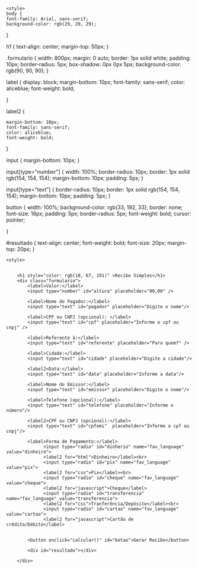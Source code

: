 <html>
    <head>
        <title>Meu primeiro HTML</title>
        <link rel="stylesheet" href="index.css">

</head>
    <body>
    
    <style>
    body {
    font-family: Arial, sans-serif;
    background-color: rgb(29, 29, 29);
}

h1 {
    text-align: center;
    margin-top: 50px;
}

.formulario {
    width: 800px;
    margin: 0 auto;
    border: 1px solid white;
    padding: 10px;
    border-radius: 5px;
    box-shadow: 0px 0px 5px;
    background-color: rgb(90, 90, 90);
}

label {
    display: block;
    margin-bottom: 10px;
    font-family: sans-serif;
    color: aliceblue;
    font-weight: bold;

}

label2 {

    margin-bottom: 10px;
    font-family: sans-serif;
    color: aliceblue;
    font-weight: bold;

}

input {
    margin-bottom: 10px;
}

input[type="number"] {
    width: 100%;
    border-radius: 10px;
    border: 1px solid rgb(154, 154, 154);
    margin-bottom: 10px;
    padding: 5px;
}

input[type="text"] {
    border-radius: 10px;
    border: 1px solid rgb(154, 154, 154);
    margin-bottom: 10px;
    padding: 5px;
}

button {
    width: 100%;
    background-color: rgb(33, 192, 33);
    border: none;
    font-size: 16px;
    padding: 5px;
    border-radius: 5px;
    font-weight: bold;
    cursor: pointer;

}

#resultado {
    text-align: center;
    font-weight: bold;
    font-size: 20px;
    margin-top: 20px;
}
    
    
    <style>
    
    
        <h1 style="color: rgb(18, 67, 191)" >Recibo Simples</h1>
        <div class="formulario">
            <label>Valor:</label>
            <input type="number" id="altura" placeholder="00,00" />

            <label>Nome do Pagador:</label>
            <input type="text" id="pagador" placeholder="Digite o nome"/>

            <label>CPF ou CNPJ (opcional): </label>
            <input type="text" id="cpf" placeholder="Informe o cpf ou cnpj" />

            <label>Referente à:</label>
            <input type="text" id="referente" placeholder="Para quem?" />

            <label>Cidade:</label>
            <input type="text" id="cidade" placeholder="Digite a cidade"/>

            <label2>Data:</label>
            <input type="text" id="data" placeholder="Informe a data"/>

            <label>Nome do Emissor:</label>
            <input type="text" id="emissor" placeholder="Digite o nome"/>

            <label>Telefone (opcional):</label>
            <input type="text" id="telefone" placeholder="Informe o número"/>

            <label2>CPF ou CNPJ (opcional):</label>
            <input type="text" id="cpfemi"  placeholder="Informe o cpf ou cnpj"/>
            
            <label>Forma de Pagamento:</label>
                  <input type="radio" id="dinherio" name="fav_language" value="dinheiro">
                  <label2 for="html">Dinheiro</label><br>
                  <input type="radio" id="pix" name="fav_language" value="pix">
                  <label2 for="css">Pix</label><br>
                  <input type="radio" id="cheque" name="fav_language" value="cheque">
                  <label2 for="javascript">Cheque</label>
                  <input type="radio" id="transferencia" name="fav_language" value="transferencia">
                  <label2 for="css">Tranferência/Depósito</label><br>
                  <input type="radio" id="cartao" name="fav_language" value="cartao">
                  <label2 for="javascript">Cartão de crédito/Débito</label>
                
            
            <button onclick="calcular()" id="botao">Gerar Recibo</button>

            <div id="resultado"></div>

        </div>

<script>
    function calcular(){
        var altura = document.getElementById("altura").value;
        var peso = document.getElementById("peso").value;
        var resultado;
        if(altura>0 && peso>0){
            resultado = peso/(altura*altura);
            resultado = resultado.toFixed(2);
        }else{
            resultado ="Legal amigo, sou adivinho agora??💅"
        }
        var divResultado = document.getElementById("resultado");
        divResultado.innerHTML = resultado;
    }

</script>
<script src="index.js"></script>
<body>
</html>
